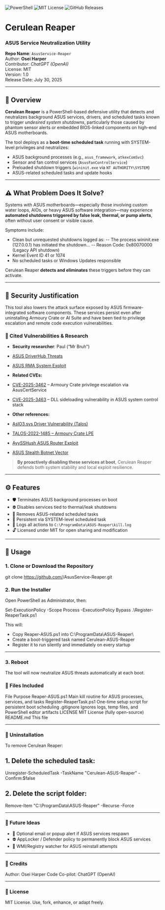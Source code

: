 ![PowerShell](https://img.shields.io/badge/Built%20with-PowerShell-blue.svg)
![MIT License](https://img.shields.io/github/license/Raakaar/AsusService-Reaper)
![GitHub Releases](https://img.shields.io/github/v/release/Raakaar/AsusService-Reaper)

# Cerulean Reaper  

### ASUS Service Neutralization Utility  

**Repo Name**: `AsusService-Reaper`  
Author: **Osei Harper**  
Contributor: *ChatGPT (OpenAI)*  
License: MIT  
Version: 1.0  
Release Date: July 30, 2025

---

## 🧭 Overview

**Cerulean Reaper** is a PowerShell-based defensive utility that detects and neutralizes background ASUS services, drivers, and scheduled tasks known to trigger *undesired system shutdowns*, particularly those caused by phantom sensor alerts or embedded BIOS-linked components on high-end ASUS motherboards.

The tool deploys as a **boot-time scheduled task** running with SYSTEM-level privileges and neutralizes:

- ASUS background processes (e.g., `asus_framework`, `atkexComSvc`)
- Sensor and fan control services (`AsusFanControlService`)
- Preloaded shutdown triggers (`wininit.exe` via `NT AUTHORITY\SYSTEM`)
- ASUS-related scheduled tasks and update hooks

---

## ⚠️ What Problem Does It Solve?

Systems with ASUS motherboards—especially those involving custom water loops, AIOs, or heavy ASUS software integration—may experience **automated shutdowns triggered by false leak, thermal, or pump alerts**, often without user consent or visible cause.

Symptoms include:

- Clean but unrequested shutdowns logged as:
-- The process wininit.exe (127.0.0.1) has initiated the shutdown...
-- Reason Code: 0x80070000 (Legacy API shutdown)
- Kernel Event ID 41 or 1074
- No scheduled tasks or Windows Updates responsible

Cerulean Reaper **detects and eliminates** these triggers before they can activate.

---

## 🔐 Security Justification

This tool also lowers the attack surface exposed by ASUS firmware-integrated software components. These services persist even after uninstalling Armoury Crate or AI Suite and have been tied to privilege escalation and remote code execution vulnerabilities.

### 🧷 Cited Vulnerabilities & Research

- **Security researcher**: Paul (“Mr Bruh”)
- [ASUS DriverHub Threats](https://mrbruh.com/asusdriverhub/)
- [ASUS RMA System Exploit](https://mrbruh.com/asus_p2/)

- **Related CVEs:**
- [CVE-2025-3462](https://www.cve.org/CVERecord?id=CVE-2025-3462) – Armoury Crate privilege escalation via AsusCertService
- [CVE-2025-3463](https://www.cve.org/CVERecord?id=CVE-2025-3463) – DLL sideloading vulnerability in ASUS system control stack

- **Other references:**
- [AsIO3.sys Driver Vulnerability (Talos)](https://blog.talosintelligence.com/deep-dive-into-asio3/)
- [TALOS-2022-1485 – Armoury Crate LPE](https://talosintelligence.com/vulnerability_reports/TALOS-2022-1485)
- [AyySSHush ASUS Router Exploit](https://www.labs.greynoise.io/grimoire/ayysshush)
- [ASUS Stealth Botnet Vector](https://www.greynoise.io/blog/stealth-botnet-asus/)

> **By proactively disabling these services at boot**, Cerulean Reaper defends both system stability and local exploit resilience.

---

## ⚙️ Features

- 🛡️ Terminates ASUS background processes on boot
- ⛔ Disables services tied to thermal/leak shutdowns
- 🧹 Removes ASUS-related scheduled tasks
- 🔁 Persistent via SYSTEM-level scheduled task
- 📄 Logs all actions to `C:\ProgramData\ASUS-Reaper\kill.log`
- 🔓 Licensed under MIT for open sharing and modification

---

## 🧪 Usage

### 1. Clone or Download the Repository

git clone https://github.com/<your-username>/AsusService-Reaper.git

### 2. Run the Installer

Open PowerShell as Administrator, then:

Set-ExecutionPolicy -Scope Process -ExecutionPolicy Bypass
.\Register-ReaperTask.ps1

This will:
- Copy Reaper-ASUS.ps1 into C:\ProgramData\ASUS-Reaper\
- Create a boot-triggered task named Cerulean-ASUS-Reaper
- Register it to run silently and immediately on every startup

---

### 3. Reboot

The tool will now neutralize ASUS threats automatically at each boot.

### 📁 Files Included
File	Purpose
Reaper-ASUS.ps1	Main kill routine for ASUS processes, services, and tasks
Register-ReaperTask.ps1	One-time setup script for persistent boot scheduling
.gitignore	Ignores logs, temp files, and PowerShell editor artifacts
LICENSE	MIT License (fully open-source)
README.md	This file

---

### 🧯 Uninstallation

To remove Cerulean Reaper:

## 1. Delete the scheduled task:

Unregister-ScheduledTask -TaskName "Cerulean-ASUS-Reaper" -Confirm:$false

## 2. Delete the script folder:

Remove-Item "C:\ProgramData\ASUS-Reaper" -Recurse -Force

---

### 🧠 Future Ideas

 - 🔔 Optional email or popup alert if ASUS services respawn
 - ⛔ AppLocker / Defender policy to permanently block ASUS services
 - 🧬 WMI/Registry watcher for ASUS reinstall attempts

---

### 🙌 Credits

Author: Osei Harper
Code Co-pilot: ChatGPT (OpenAI)

---

### 📜 License
MIT License. Use, fork, enhance, or adapt freely.
